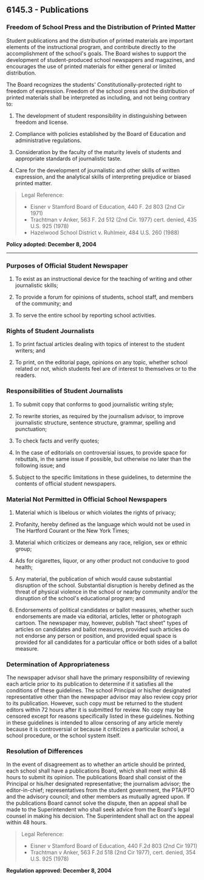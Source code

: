 ## 6145.3 - Publications

### Freedom of School Press and the Distribution of Printed Matter

Student publications and the distribution of printed materials are important elements of the instructional program, and contribute directly to the accomplishment of the school's goals. The Board wishes to support the development of student-produced school newspapers and magazines, and encourages the use of printed materials for either general or limited distribution.

The Board recognizes the students' Constitutionally-protected right to freedom of expression. Freedom of the school press and the distribution of printed materials shall be interpreted as including, and not being contrary to:

1.  The development of student responsibility in distinguishing between freedom and license.

2.  Compliance with policies established by the Board of Education and administrative regulations.

3.  Consideration by the faculty of the maturity levels of students and appropriate standards of journalistic taste.

4.  Care for the development of journalistic and other skills of written expression, and the analytical skills of interpreting prejudice or biased printed matter.

> Legal Reference:   
> 
> * Eisner v Stamford Board of Education, 440 F. 2d 803 (2nd Cir 1971)
> * Trachtman v Anker, 563 F. 2d 512 (2nd Cir. 1977)  cert. denied, 435 U.S. 925 (1978)
> * Hazelwood School District v. Ruhlmeir, 484 U.S. 260 (1988)

**Policy adopted:  December 8, 2004**

---

### Purposes of Official Student Newspaper

1.  To exist as an instructional device for the teaching of writing and other journalistic skills;

2.  To provide a forum for opinions of students, school staff, and members of the community; and

3.  To serve the entire school by reporting school activities.

### Rights of Student Journalists

1.  To print factual articles dealing with topics of interest to the student writers; and

2.  To print, on the editorial page, opinions on any topic, whether school related or not, which students feel are of interest to themselves or to the readers.

### Responsibilities of Student Journalists

1.  To submit copy that conforms to good journalistic writing style;

2.  To rewrite stories, as required by the journalism advisor, to improve journalistic structure, sentence structure, grammar, spelling and punctuation;

3.  To check facts and verify quotes;

4.  In the case of editorials on controversial issues, to provide space for rebuttals, in the same issue if possible, but otherwise no later than the following issue; and

5.  Subject to the specific limitations in these guidelines, to determine the contents of official student newspapers.

### Material Not Permitted in Official School Newspapers

1.  Material which is libelous or which violates the rights of privacy;

2.  Profanity, hereby defined as the language which would not be used in The Hartford Courant or the New York Times;

3.  Material which criticizes or demeans any race, religion, sex or ethnic group;

4.  Ads for cigarettes, liquor, or any other product not conducive to good health;

5.  Any material, the publication of which would cause substantial disruption of the school. Substantial disruption is hereby defined as the threat of physical violence in the school or nearby community and/or the disruption of the school's educational program; and

6.  Endorsements of political candidates or ballot measures, whether such endorsements are made via editorial, articles, letter or photograph cartoon. The newspaper may, however, publish "fact sheet" types of articles on candidates and ballot measures, provided such articles do not endorse any person or position, and provided equal space is provided for all candidates for a particular office or both sides of a ballot measure.

### Determination of Appropriateness

The newspaper advisor shall have the primary responsibility of reviewing each article prior to its publication to determine if it satisfies all the conditions of these guidelines. The school Principal or his/her designated representative other than the newspaper advisor may also review copy prior to its publication. However, such copy must be returned to the student editors within 72 hours after it is submitted for review. No copy may be censored except for reasons specifically listed in these guidelines. Nothing in these guidelines is intended to allow censoring of any article merely because it is controversial or because it criticizes a particular school, a school procedure, or the school system itself.

### Resolution of Differences

In the event of disagreement as to whether an article should be printed, each school shall have a publications Board, which shall meet within 48 hours to submit its opinion. The publications Board shall consist of the Principal or his/her designated representative; the journalism advisor; the editor-in-chief; representatives from the student government, the PTA/PTO and the advisory council; and other members as mutually agreed upon. If the publications Board cannot solve the dispute, then an appeal shall be made to the Superintendent who shall seek advice from the Board's legal counsel in making his decision. The Superintendent shall act on the appeal within 48 hours.

> Legal Reference:    
> 
> * Eisner v Stamford Board of Education, 440 F.2d 803 (2nd Cir 1971)
> * Trachtman v Anker, 563 F.2d 518 (2nd Cir 1977), cert. denied, 354 U.S. 925 (1978)

**Regulation approved:  December 8, 2004**

